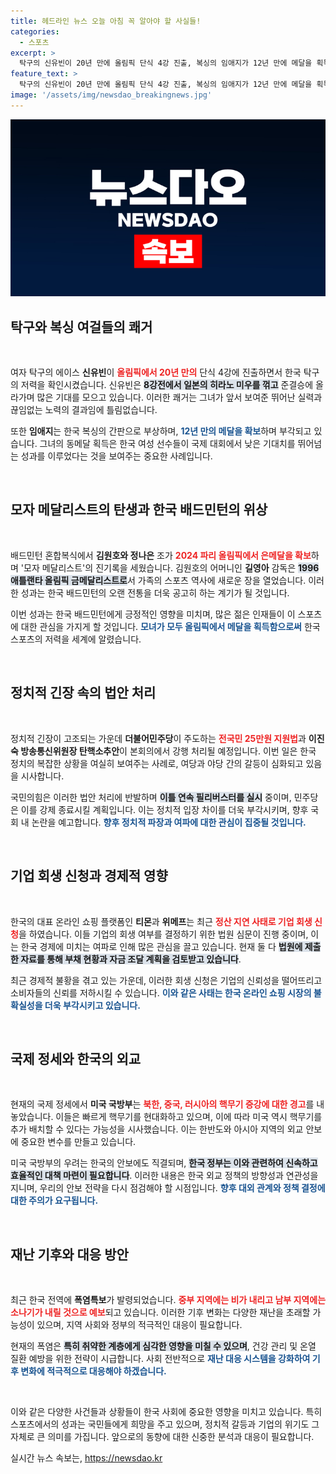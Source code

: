 ```yaml
---
title: 헤드라인 뉴스 오늘 아침 꼭 알아야 할 사실들!
categories:
  - 스포츠
excerpt: >
  탁구의 신유빈이 20년 만에 올림픽 단식 4강 진출, 복싱의 임애지가 12년 만에 메달을 획득하며 한국 스포츠에 새로운 희망을 안겼다. 이들의 쾌거는 팬들을 열광시키고 있다!
feature_text: >
  탁구의 신유빈이 20년 만에 올림픽 단식 4강 진출, 복싱의 임애지가 12년 만에 메달을 획득하며 한국 스포츠에 새로운 희망을 안겼다. 이들의 쾌거는 팬들을 열광시키고 있다!
image: '/assets/img/newsdao_breakingnews.jpg'
---
```


<p><img src="/assets/img/newsdao_breakingnews.jpg" alt="implanttips 속보" /></p>

<h2 data-ke-size="size26">탁구와 복싱 여걸들의 쾌거</h2>

<p data-ke-size="size16">&nbsp;</p>

<p>여자 탁구의 에이스 <b>신유빈</b>이 <b><span style="color: #ee2323;">올림픽에서 20년 만의</span></b> 단식 4강에 진출하면서 한국 탁구의 저력을 확인시켰습니다. 신유빈은 <b><span style="background-color: #21538527;">8강전에서 일본의 히라노 미우를 꺾고</span></b> 준결승에 올라가며 많은 기대를 모으고 있습니다. 이러한 쾌거는 그녀가 앞서 보여준 뛰어난 실력과 끊임없는 노력의 결과임에 틀림없습니다. </p>

<p>또한 <b>임애지</b>는 한국 복싱의 간판으로 부상하며, <b><span style="color: #1a5490;">12년 만의 메달을 확보</span></b>하며 부각되고 있습니다. 그녀의 동메달 획득은 한국 여성 선수들이 국제 대회에서 낮은 기대치를 뛰어넘는 성과를 이루었다는 것을 보여주는 중요한 사례입니다.</p>

<p data-ke-size="size16">&nbsp;</p>

<h2 data-ke-size="size26">모자 메달리스트의 탄생과 한국 배드민턴의 위상</h2>

<p data-ke-size="size16">&nbsp;</p>

<p>배드민턴 혼합복식에서 <b>김원호와 정나은</b> 조가 <b><span style="color: #ee2323;">2024 파리 올림픽에서 은메달을 확보</span></b>하며 '모자 메달리스트'의 진기록을 세웠습니다. 김원호의 어머니인 <b>길영아</b> 감독은 <b><span style="background-color: #21538527;">1996 애틀랜타 올림픽 금메달리스트로</span></b>서 가족의 스포츠 역사에 새로운 장을 열었습니다. 이러한 성과는 한국 배드민턴의 오랜 전통을 더욱 공고히 하는 계기가 될 것입니다.</p>

<p>이번 성과는 한국 배드민턴에게 긍정적인 영향을 미치며, 많은 젊은 인재들이 이 스포츠에 대한 관심을 가지게 할 것입니다. <b><span style="color: #1a5490;">모녀가 모두 올림픽에서 메달을 획득함으로써</span></b> 한국 스포츠의 저력을 세계에 알렸습니다.</p>

<p data-ke-size="size16">&nbsp;</p>

<h2 data-ke-size="size26">정치적 긴장 속의 법안 처리</h2>

<p data-ke-size="size16">&nbsp;</p>

<p>정치적 긴장이 고조되는 가운데 <b>더불어민주당</b>이 주도하는 <b><span style="color: #ee2323;">전국민 25만원 지원법</span></b>과 <b>이진숙 방송통신위원장 탄핵소추안</b>이 본회의에서 강행 처리될 예정입니다. 이번 일은 한국 정치의 복잡한 상황을 여실히 보여주는 사례로, 여당과 야당 간의 갈등이 심화되고 있음을 시사합니다. </p>

<p>국민의힘은 이러한 법안 처리에 반발하며 <b><span style="background-color: #21538527;">이틀 연속 필리버스터를 실시</span></b> 중이며, 민주당은 이를 강제 종료시킬 계획입니다. 이는 정치적 입장 차이를 더욱 부각시키며, 향후 국회 내 논란을 예고합니다. <b><span style="color: #1a5490;">향후 정치적 파장과 여파에 대한 관심이 집중될 것입니다.</span></b></p>

<p data-ke-size="size16">&nbsp;</p>

<h2 data-ke-size="size26">기업 회생 신청과 경제적 영향</h2>

<p data-ke-size="size16">&nbsp;</p>

<p>한국의 대표 온라인 쇼핑 플랫폼인 <b>티몬</b>과 <b>위메프</b>는 최근 <b><span style="color: #ee2323;">정산 지연 사태로 기업 회생 신청</span></b>을 하였습니다. 이들 기업의 회생 여부를 결정하기 위한 법원 심문이 진행 중이며, 이는 한국 경제에 미치는 여파로 인해 많은 관심을 끌고 있습니다. 현재 둘 다 <b><span style="background-color: #21538527;">법원에 제출한 자료를 통해 부채 현황과 자금 조달 계획을 검토받고 있습니다</span></b>. </p>

<p>최근 경제적 불황을 겪고 있는 가운데, 이러한 회생 신청은 기업의 신뢰성을 떨어뜨리고 소비자들의 신뢰를 저하시킬 수 있습니다. <b><span style="color: #1a5490;">이와 같은 사태는 한국 온라인 쇼핑 시장의 불확실성을 더욱 부각시키고 있습니다.</span></b></p>

<p data-ke-size="size16">&nbsp;</p>

<h2 data-ke-size="size26">국제 정세와 한국의 외교</h2>

<p data-ke-size="size16">&nbsp;</p>

<p>현재의 국제 정세에서 <b>미국 국방부</b>는 <b><span style="color: #ee2323;">북한, 중국, 러시아의 핵무기 증강에 대한 경고</span></b>를 내놓았습니다. 이들은 빠르게 핵무기를 현대화하고 있으며, 이에 따라 미국 역시 핵무기를 추가 배치할 수 있다는 가능성을 시사했습니다. 이는 한반도와 아시아 지역의 외교 안보에 중요한 변수를 만들고 있습니다. </p>

<p>미국 국방부의 우려는 한국의 안보에도 직결되며, <b><span style="background-color: #21538527;">한국 정부는 이와 관련하여 신속하고 효율적인 대책 마련이 필요합니다</span></b>. 이러한 내용은 한국 외교 정책의 방향성과 연관성을 지니며, 우리의 안보 전략을 다시    점검해야 할 시점입니다. <b><span style="color: #1a5490;">향후 대외 관계와 정책 결정에 대한 주의가 요구됩니다.</span></b></p>

<p data-ke-size="size16">&nbsp;</p>

<h2 data-ke-size="size26">재난 기후와 대응 방안</h2>

<p data-ke-size="size16">&nbsp;</p>

<p>최근 한국 전역에 <b>폭염특보</b>가 발령되었습니다. <b><span style="color: #ee2323;">중부 지역에는 비가 내리고 남부 지역에는 소나기가 내릴 것으로 예보</span></b>되고 있습니다. 이러한 기후 변화는 다양한 재난을 초래할 가능성이 있으며, 지역 사회와 정부의 적극적인 대응이 필요합니다. </p>

<p>현재의 폭염은 <b><span style="background-color: #21538527;">특히 취약한 계층에게 심각한 영향을 미칠 수 있으며</span></b>, 건강 관리 및 온열 질환 예방을 위한 전략이 시급합니다. 사회 전반적으로 <b><span style="color: #1a5490;">재난 대응 시스템을 강화하여 기후 변화에 적극적으로 대응해야 하겠습니다.</span></b></p>

<p data-ke-size="size16">&nbsp;</p>

<p>이와 같은 다양한 사건들과 상황들이 한국 사회에 중요한 영향을 미치고 있습니다. 특히 스포츠에서의 성과는 국민들에게 희망을 주고 있으며, 정치적 갈등과 기업의 위기도 그 자체로 큰 의미를 가집니다. 앞으로의 동향에 대한 신중한 분석과 대응이 필요합니다.</p>
실시간 뉴스 속보는, <a href="https://newsdao.kr" rel="dofollow">https://newsdao.kr</a>



